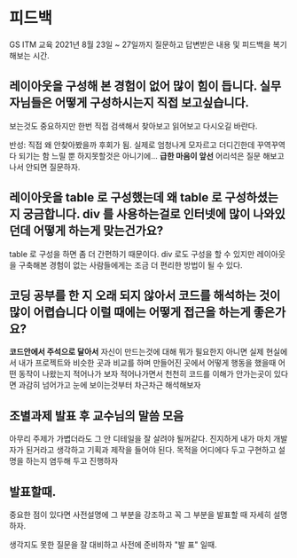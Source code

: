 # 피드백

GS ITM 교육 2021년 8월 23일 ~ 27일까지 질문하고 답변받은 내용 및 피드백을 복기해보는 시간.


## 레이아웃을 구성해 본 경험이 없어 많이 힘이 듭니다. 실무자님들은 어떻게 구성하시는지 직접 보고싶습니다.

보는것도 중요하지만 한번 직접 검색해서 찾아보고 읽어보고 다시오길 바란다.

반성: 직접 왜 안찾아봤을까 후회가 됨. 실제로 엄청나게 모자르고 더디긴한데 꾸역꾸역 다 되기는 함 
느릴 뿐 하지못할것은 아니기에...  **급한 마음이 앞선** 어리석은 질문 해보고 나서 안되면 질문하자.


## 레이아웃을 table 로 구성했는데 왜 table 로 구성하셨는지 궁금합니다. div 를 사용하는걸로 인터넷에 많이 나와있던데 어떻게 하는게 맞는건가요?

table 로 구성을 하면 좀 더 간편하기 때문이다. 
div 로도 구성을 할 수 있지만 레이아웃을 구축해본 경험이 없는 사람들에게는 조금 더 편리한 방법이 
될 수 있다.

  
## 코딩 공부를 한 지 오래 되지 않아서 코드를 해석하는 것이 많이 어렵습니다 이럴 때에는 어떻게 접근을 하는게 좋은가요?

  
**코드안에서 주석으로 달아서** 자신이 만드는것에 대해 뭐가 필요한지 아니면 
실제 현실에서 내가 프로젝트와 비슷한 곳과 비교를 하며 만들어진 곳에서 어떻게 행동을 했을때 어떤 동작이 나왔는지 적어나가 보자 적어나가면서 천천히 코드를 이해가 안가는곳이 있다면 과감히 넘어가고 눈에 보이는것부터 차근차근 해석해보자 

## 조별과제 발표 후 교수님의 말씀 모음

아무리 주제가 가볍더라도 그 안 디테일을 잘 살려야 될꺼같다.
진지하게 내가 마치 개발자가 된거라고 생각하고 기획과 제작을 들어야 된다.
목적을 어디에다 두고 구현하고 설명을 하는지 염두해 두고 진행하자

## 발표할때.

중요한 점이 있다면 사전설명에 그 부분을 강조하고 꼭 그 부분을 발표할 때 자세히 설명하자.

생각지도 못한 질문을 잘 대비하고 사전에 준비하자 "발 표" 일때.

